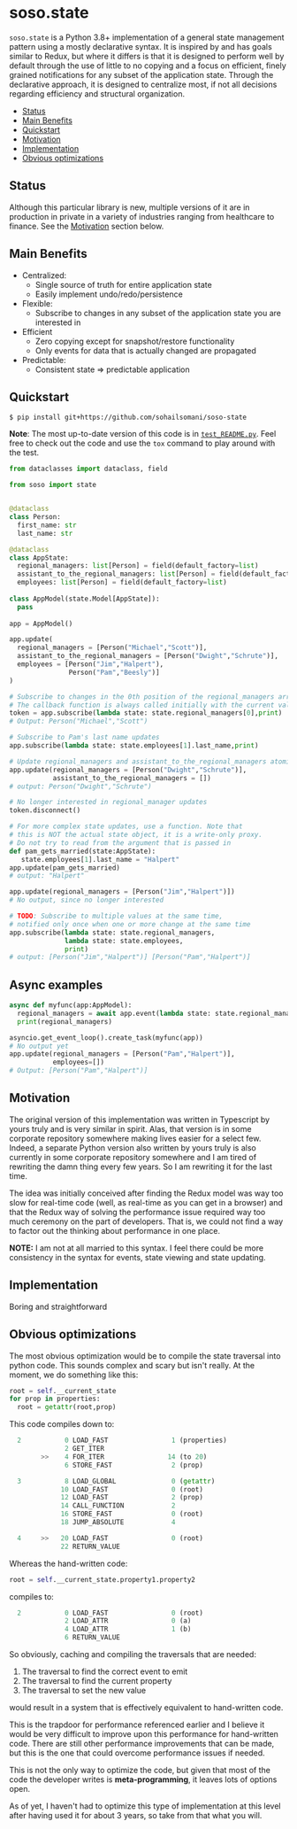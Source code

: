 # soso.state

`soso.state` is a Python 3.8+ implementation of a general state management
pattern using a mostly declarative syntax. It is inspired by and has goals
similar to Redux, but where it differs is that it is designed to perform well by
default through the use of little to no copying and a focus on efficient, finely
grained notifications for any subset of the application state. Through the
declarative approach, it is designed to centralize most, if not all decisions
regarding efficiency and structural organization.

* [Status](#status)
* [Main Benefits](#main-benefits)
* [Quickstart](#quickstart)
* [Motivation](#motivation)
* [Implementation](#implementation)
* [Obvious optimizations](#obvious-optimizations)

## Status

Although this particular library is new, multiple versions of it are 
in production in private in a variety of industries ranging from healthcare
to finance. See the [Motivation](#motivation) section below.

## Main Benefits

* Centralized:
    * Single source of truth for entire application state
    * Easily implement undo/redo/persistence
* Flexible:
    * Subscribe to changes in any subset of the application state you are interested in
* Efficient
    * Zero copying except for snapshot/restore functionality
    * Only events for data that is actually changed are propagated
* Predictable:
    * Consistent state => predictable application

## Quickstart

`$ pip install git+https://github.com/sohailsomani/soso-state`

**Note**: The most up-to-date version of this code is in
[`test_README.py`](tests/test_README.py). Feel free to check out the code and
use the `tox` command to play around with the test.

```python
from dataclasses import dataclass, field

from soso import state


@dataclass
class Person:
  first_name: str
  last_name: str

@dataclass
class AppState:
  regional_managers: list[Person] = field(default_factory=list)
  assistant_to_the_regional_managers: list[Person] = field(default_factory=list)
  employees: list[Person] = field(default_factory=list)
  
class AppModel(state.Model[AppState]):
  pass
  
app = AppModel()

app.update(
  regional_managers = [Person("Michael","Scott")],
  assistant_to_the_regional_managers = [Person("Dwight","Schrute")],
  employees = [Person("Jim","Halpert"),
               Person("Pam","Beesly")] 
)

# Subscribe to changes in the 0th position of the regional_managers array.
# The callback function is always called initially with the current values
token = app.subscribe(lambda state: state.regional_managers[0],print)
# Output: Person("Michael","Scott")

# Subscribe to Pam's last name updates
app.subscribe(lambda state: state.employees[1].last_name,print)

# Update regional_managers and assistant_to_the_regional_managers atomically
app.update(regional_managers = [Person("Dwight","Schrute")],
           assistant_to_the_regional_managers = [])
# output: Person("Dwight","Schrute")

# No longer interested in regional_manager updates
token.disconnect()

# For more complex state updates, use a function. Note that
# this is NOT the actual state object, it is a write-only proxy.
# Do not try to read from the argument that is passed in
def pam_gets_married(state:AppState):
   state.employees[1].last_name = "Halpert"
app.update(pam_gets_married)
# output: "Halpert"

app.update(regional_managers = [Person("Jim","Halpert")])
# No output, since no longer interested

# TODO: Subscribe to multiple values at the same time, 
# notified only once when one or more change at the same time
app.subscribe(lambda state: state.regional_managers,
              lambda state: state.employees,
              print)
# output: [Person("Jim","Halpert")] [Person("Pam","Halpert")]
```

## Async examples

```python
async def myfunc(app:AppModel):
  regional_managers = await app.event(lambda state: state.regional_managers)
  print(regional_managers)

asyncio.get_event_loop().create_task(myfunc(app))
# No output yet
app.update(regional_managers = [Person("Pam","Halpert")],
           employees=[])
# Output: [Person("Pam","Halpert")]
```

## Motivation

The original version of this implementation was written in Typescript by yours
truly and is very similar in spirit. Alas, that version is in some corporate
repository somewhere making lives easier for a select few. Indeed, a separate
Python version also written by yours truly is also currently in some corporate
repository somewhere and I am tired of rewriting the damn thing every few years.
So I am rewriting it for the last time.

The idea was initially conceived after finding the Redux model was way too slow
for real-time code (well, as real-time as you can get in a browser) and that the
Redux way of solving the performance issue required way too much ceremony on the
part of developers. That is, we could not find a way to factor out the thinking
about performance in one place.

**NOTE:** I am not at all married to this syntax. I feel there could be more
consistency in the syntax for events, state viewing and state updating.

## Implementation

Boring and straightforward

## Obvious optimizations

The most obvious optimization would be to compile the state traversal into
python code. This sounds complex and scary but isn't really. At the moment, we
do something like this:

```python
root = self.__current_state
for prop in properties:
  root = getattr(root,prop)
```

This code compiles down to:

```python
  2           0 LOAD_FAST                1 (properties)
              2 GET_ITER
        >>    4 FOR_ITER                14 (to 20)
              6 STORE_FAST               2 (prop)

  3           8 LOAD_GLOBAL              0 (getattr)
             10 LOAD_FAST                0 (root)
             12 LOAD_FAST                2 (prop)
             14 CALL_FUNCTION            2
             16 STORE_FAST               0 (root)
             18 JUMP_ABSOLUTE            4

  4     >>   20 LOAD_FAST                0 (root)
             22 RETURN_VALUE
```

Whereas the hand-written code:

```python
root = self.__current_state.property1.property2
```

compiles to:

```python
  2           0 LOAD_FAST                0 (root)
              2 LOAD_ATTR                0 (a)
              4 LOAD_ATTR                1 (b)
              6 RETURN_VALUE
```

So obviously, caching and compiling the traversals that are needed:

1. The traversal to find the correct event to emit
2. The traversal to find the current property
3. The traversal to set the new value

would result in a system that is effectively equivalent to hand-written code.

This is the trapdoor for performance referenced earlier and I believe it would
be very difficult to improve upon this performance for hand-written code. There
are still other performance improvements that can be made, but this is the one
that could overcome performance issues if needed.

This is not the only way to optimize the code, but given that most of the code
the developer writes is **meta-programming**, it leaves lots of options open.

As of yet, I haven't had to optimize this type of implementation at this level
after having used it for about 3 years, so take from that what you will.

